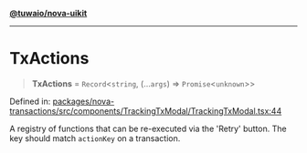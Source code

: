 [**@tuwaio/nova-uikit**](../../../README.md)

***

# TxActions

> **TxActions** = `Record`\<`string`, (...`args`) => `Promise`\<`unknown`\>\>

Defined in: [packages/nova-transactions/src/components/TrackingTxModal/TrackingTxModal.tsx:44](https://github.com/TuwaIO/nova-uikit/blob/c38f885596dc568c4b7c49b3605e683fc88f4470/packages/nova-transactions/src/components/TrackingTxModal/TrackingTxModal.tsx#L44)

A registry of functions that can be re-executed via the 'Retry' button. The key should match `actionKey` on a transaction.
